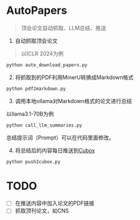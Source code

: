 # AutoPapers

> 顶会论文自动抓取、LLM总结、推送

1. 自动抓取顶会论文

> 以ICLR 2024为例

```bash
python auto_download_papers.py
```

2. 将抓取到的PDF利用MinerU转换成Markdown格式

```bash
python pdf2markdown.py
```

3. 调用本地ollama对Markdown格式的论文进行总结

以llama3.1-70B为例

```bash
python call_llm_summaries.py
```

总结提示词（Prompt）可以在代码里面修改。

4. 将总结后的内容每日推送到[Cubox](https://help.cubox.pro/save/89d3/)

```bash
python push2cubox.py
```



# TODO

- [ ] 在推送内容中加入论文的PDF链接
- [ ] 抓取顶刊论文，如CNS